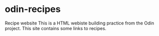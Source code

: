 # odin-recipes

Recipe website
This is a HTML webiste building practice from the Odin project. This site contains some links to recipes.
